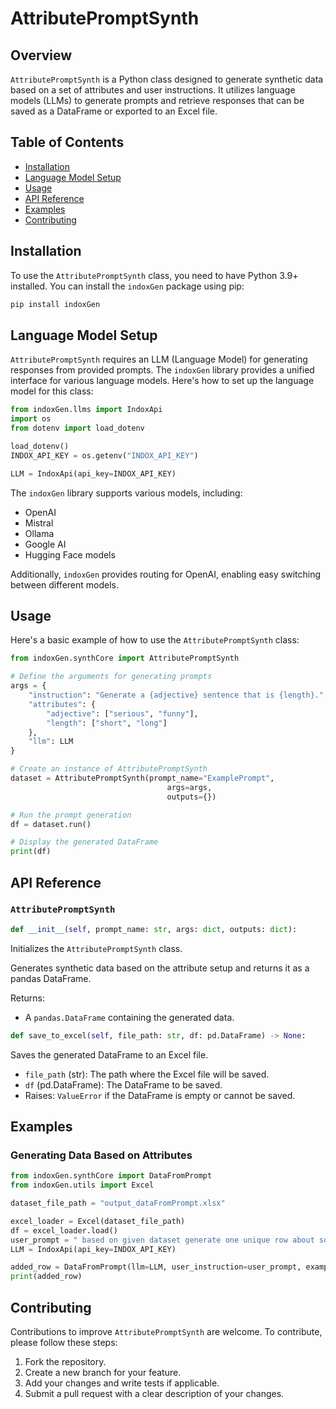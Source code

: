 # AttributePromptSynth

## Overview
`AttributePromptSynth` is a Python class designed to generate synthetic data based on a set of attributes and user instructions. It utilizes language models (LLMs) to generate prompts and retrieve responses that can be saved as a DataFrame or exported to an Excel file.

## Table of Contents
- [Installation](#installation)
- [Language Model Setup](#language-model-setup)
- [Usage](#usage)
- [API Reference](#api-reference)
- [Examples](#examples)
- [Contributing](#contributing)

## Installation
To use the `AttributePromptSynth` class, you need to have Python 3.9+ installed. You can install the `indoxGen` package using pip:

```bash
pip install indoxGen
```

## Language Model Setup
`AttributePromptSynth` requires an LLM (Language Model) for generating responses from provided prompts. The `indoxGen` library provides a unified interface for various language models. Here's how to set up the language model for this class:

```python
from indoxGen.llms import IndoxApi
import os
from dotenv import load_dotenv

load_dotenv()
INDOX_API_KEY = os.getenv("INDOX_API_KEY")

LLM = IndoxApi(api_key=INDOX_API_KEY)
```

The `indoxGen` library supports various models, including:
- OpenAI
- Mistral
- Ollama
- Google AI
- Hugging Face models

Additionally, `indoxGen` provides routing for OpenAI, enabling easy switching between different models.

## Usage
Here's a basic example of how to use the `AttributePromptSynth` class:

```python
from indoxGen.synthCore import AttributePromptSynth

# Define the arguments for generating prompts
args = {
    "instruction": "Generate a {adjective} sentence that is {length}.",
    "attributes": {
        "adjective": ["serious", "funny"],
        "length": ["short", "long"]
    },
    "llm": LLM
}

# Create an instance of AttributePromptSynth
dataset = AttributePromptSynth(prompt_name="ExamplePrompt",
                                   args=args,
                                   outputs={})

# Run the prompt generation
df = dataset.run()

# Display the generated DataFrame
print(df)
```

## API Reference

### `AttributePromptSynth`

```python
def __init__(self, prompt_name: str, args: dict, outputs: dict):
```
Initializes the `AttributePromptSynth` class.

Generates synthetic data based on the attribute setup and returns it as a pandas DataFrame.

Returns: 
- A `pandas.DataFrame` containing the generated data.

```python
def save_to_excel(self, file_path: str, df: pd.DataFrame) -> None:
```
Saves the generated DataFrame to an Excel file.

- `file_path` (str): The path where the Excel file will be saved.
- `df` (pd.DataFrame): The DataFrame to be saved.
- Raises: `ValueError` if the DataFrame is empty or cannot be saved.
## Examples

### Generating Data Based on Attributes
```python
from indoxGen.synthCore import DataFromPrompt
from indoxGen.utils import Excel

dataset_file_path = "output_dataFromPrompt.xlsx"

excel_loader = Excel(dataset_file_path) 
df = excel_loader.load()  
user_prompt = " based on given dataset generate one unique row about soccer"
LLM = IndoxApi(api_key=INDOX_API_KEY)

added_row = DataFromPrompt(llm=LLM, user_instruction=user_prompt, example_data=df, verbose=1).generate_data()
print(added_row)

```

## Contributing
Contributions to improve `AttributePromptSynth` are welcome. To contribute, please follow these steps:
1. Fork the repository.
2. Create a new branch for your feature.
3. Add your changes and write tests if applicable.
4. Submit a pull request with a clear description of your changes.
